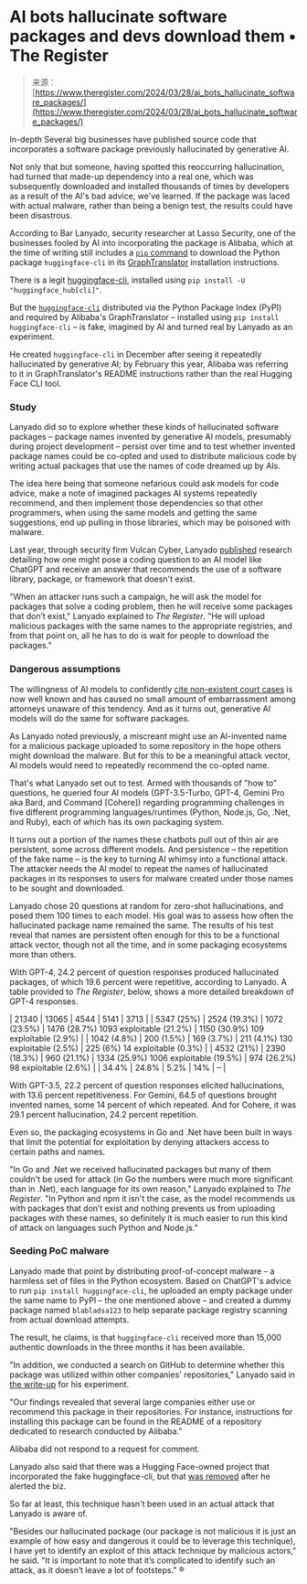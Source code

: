 <!--yml
category: 未分类
date: 2024-05-29 12:45:21
-->

# AI bots hallucinate software packages and devs download them • The Register

> 来源：[https://www.theregister.com/2024/03/28/ai_bots_hallucinate_software_packages/](https://www.theregister.com/2024/03/28/ai_bots_hallucinate_software_packages/)

In-depth Several big businesses have published source code that incorporates a software package previously hallucinated by generative AI.

Not only that but someone, having spotted this reoccurring hallucination, had turned that made-up dependency into a real one, which was subsequently downloaded and installed thousands of times by developers as a result of the AI's bad advice, we've learned. If the package was laced with actual malware, rather than being a benign test, the results could have been disastrous.

According to Bar Lanyado, security researcher at Lasso Security, one of the businesses fooled by AI into incorporating the package is Alibaba, which at the time of writing still includes a [`pip` command](https://github.com/alibaba/GraphTranslator/blame/87ed496ab793180cd9d4183459b57ff6f6c3b5a0/README.md#L48) to download the Python package `huggingface-cli` in its [GraphTranslator](https://github.com/alibaba/graphtranslator) installation instructions.

There is a legit [huggingface-cli](https://huggingface.co/docs/huggingface_hub/en/guides/cli), installed using `pip install -U "huggingface_hub[cli]"`.

But the [`huggingface-cli`](https://pypi.org/project/huggingface-cli/) distributed via the Python Package Index (PyPI) and required by Alibaba's GraphTranslator – installed using `pip install huggingface-cli` – is fake, imagined by AI and turned real by Lanyado as an experiment.

He created `huggingface-cli` in December after seeing it repeatedly hallucinated by generative AI; by February this year, Alibaba was referring to it in GraphTranslator's README instructions rather than the real Hugging Face CLI tool.

### Study

Lanyado did so to explore whether these kinds of hallucinated software packages – package names invented by generative AI models, presumably during project development – persist over time and to test whether invented package names could be co-opted and used to distribute malicious code by writing actual packages that use the names of code dreamed up by AIs.

The idea here being that someone nefarious could ask models for code advice, make a note of imagined packages AI systems repeatedly recommend, and then implement those dependencies so that other programmers, when using the same models and getting the same suggestions, end up pulling in those libraries, which may be poisoned with malware.

Last year, through security firm Vulcan Cyber, Lanyado [published](https://vulcan.io/blog/ai-hallucinations-package-risk) research detailing how one might pose a coding question to an AI model like ChatGPT and receive an answer that recommends the use of a software library, package, or framework that doesn't exist.

"When an attacker runs such a campaign, he will ask the model for packages that solve a coding problem, then he will receive some packages that don’t exist," Lanyado explained to *The Register*. "He will upload malicious packages with the same names to the appropriate registries, and from that point on, all he has to do is wait for people to download the packages."

### Dangerous assumptions

The willingness of AI models to confidently [cite non-existent court cases](https://www.theregister.com/2023/06/22/lawyers_fake_cases/) is now well known and has caused no small amount of embarrassment among attorneys unaware of this tendency. And as it turns out, generative AI models will do the same for software packages.

As Lanyado noted previously, a miscreant might use an AI-invented name for a malicious package uploaded to some repository in the hope others might download the malware. But for this to be a meaningful attack vector, AI models would need to repeatedly recommend the co-opted name.

That's what Lanyado set out to test. Armed with thousands of "how to" questions, he queried four AI models (GPT-3.5-Turbo, GPT-4, Gemini Pro aka Bard, and Command [Cohere]) regarding programming challenges in five different programming languages/runtimes (Python, Node.js, Go, .Net, and Ruby), each of which has its own packaging system.

It turns out a portion of the names these chatbots pull out of thin air are persistent, some across different models. And persistence – the repetition of the fake name – is the key to turning AI whimsy into a functional attack. The attacker needs the AI model to repeat the names of hallucinated packages in its responses to users for malware created under those names to be sought and downloaded.

Lanyado chose 20 questions at random for zero-shot hallucinations, and posed them 100 times to each model. His goal was to assess how often the hallucinated package name remained the same. The results of his test reveal that names are persistent often enough for this to be a functional attack vector, though not all the time, and in some packaging ecosystems more than others.

With GPT-4, 24.2 percent of question responses produced hallucinated packages, of which 19.6 percent were repetitive, according to Lanyado. A table provided to *The Register*, below, shows a more detailed breakdown of GPT-4 responses.

| 21340 | 13065 | 4544 | 5141 | 3713 |
| 5347 (25%) | 2524 (19.3%) | 1072 (23.5%) | 1476 (28.7%) 1093 exploitable (21.2%) | 1150 (30.9%) 109 exploitable (2.9%) |
| 1042 (4.8%) | 200 (1.5%) | 169 (3.7%) | 211 (4.1%) 130 exploitable (2.5%) | 225 (6%) 14 exploitable (0.3%) |
| 4532 (21%) | 2390 (18.3%) | 960 (21.1%) | 1334 (25.9%) 1006 exploitable (19.5%) | 974 (26.2%) 98 exploitable (2.6%) |
| 34.4% | 24.8% | 5.2% | 14% | – |

With GPT-3.5, 22.2 percent of question responses elicited hallucinations, with 13.6 percent repetitiveness. For Gemini, 64.5 of questions brought invented names, some 14 percent of which repeated. And for Cohere, it was 29.1 percent hallucination, 24.2 percent repetition.

Even so, the packaging ecosystems in Go and .Net have been built in ways that limit the potential for exploitation by denying attackers access to certain paths and names.

"In Go and .Net we received hallucinated packages but many of them couldn't be used for attack (in Go the numbers were much more significant than in .Net), each language for its own reason," Lanyado explained to *The Register*. "In Python and npm it isn't the case, as the model recommends us with packages that don’t exist and nothing prevents us from uploading packages with these names, so definitely it is much easier to run this kind of attack on languages such Python and Node.js."

### Seeding PoC malware

Lanyado made that point by distributing proof-of-concept malware – a harmless set of files in the Python ecosystem. Based on ChatGPT's advice to run `pip install huggingface-cli`, he uploaded an empty package under the same name to PyPI – the one mentioned above – and created a dummy package named `blabladsa123` to help separate package registry scanning from actual download attempts.

The result, he claims, is that `huggingface-cli` received more than 15,000 authentic downloads in the three months it has been available.

"In addition, we conducted a search on GitHub to determine whether this package was utilized within other companies' repositories," Lanyado said in [the write-up](https://www.lasso.security/blog/ai-package-hallucinations) for his experiment.

"Our findings revealed that several large companies either use or recommend this package in their repositories. For instance, instructions for installing this package can be found in the README of a repository dedicated to research conducted by Alibaba."

Alibaba did not respond to a request for comment.

Lanyado also said that there was a Hugging Face-owned project that incorporated the fake huggingface-cli, but that [was removed](https://github.com/huggingface/diffusers/commit/56b68459f50f7d3af383a53b02e298a6532f3084) after he alerted the biz.

So far at least, this technique hasn't been used in an actual attack that Lanyado is aware of.

"Besides our hallucinated package (our package is not malicious it is just an example of how easy and dangerous it could be to leverage this technique), I have yet to identify an exploit of this attack technique by malicious actors," he said. "It is important to note that it’s complicated to identify such an attack, as it doesn’t leave a lot of footsteps." ®